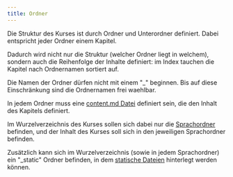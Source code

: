 ```yaml
---
title: Ordner
---
```


Die Struktur des Kurses ist durch Ordner und Unterordner definiert.
Dabei entspricht jeder Ordner einem Kapitel.

Dadurch wird nicht nur die Struktur (welcher Ordner liegt in welchem), sondern
auch die Reihenfolge der Inhalte definiert: im Index tauchen die Kapitel nach
Ordnernamen sortiert auf.

Die Namen der Ordner dürfen nicht mit einem "_" beginnen. Bis auf diese
Einschränkung sind die Ordnernamen frei waehlbar.

In jedem Ordner muss eine [content.md Datei](../03-files/02-content) definiert sein, die den Inhalt des
Kapitels definiert.

Im Wurzelverzeichnis des Kurses sollen sich dabei nur die [Sprachordner](../02-languages)
befinden, und der Inhalt des Kurses soll sich in den jeweiligen Sprachordner befinden.

Zusätzlich kann sich im Wurzelverzeichnis (sowie in jedem Sprachordner) ein "_static"
Ordner befinden, in dem [statische Dateien](/02-elements/06-media) hinterlegt werden
können.
